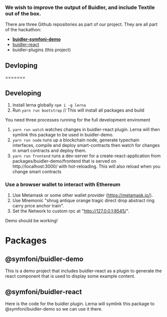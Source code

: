 ### We wish to improve the output of Buidler, and include Textile out of the box.

There are three Github repositories as part of our project. They are all part of the hackathon:

- [**buidler-symfoni-demo**](https://github.com/symfoni/buidler-symfoni-demo)
- [buidler-react](https://github.com/symfoni/buidler-react)
- buidler-plugins (this project)

## Devloping

=======

## Developing

1. Install lerna globally `npm i -g lerna`
2. Run `yarn run bootstrap` // This will install all packages and build

You need three processes running for the full development enviroment

1. `yarn run watch` watches changes in buidler-react plugin. Lerna will then symlink this package to be used in buidler-demo.
2. `yarn run node` runs up a blockchain node, generate typechain interfaces, compile and deploy smart-contracts then watch for changes in smart contracts and deploy them.
3. `yarn run frontend` runs a dev-server for a create-react-application from packages/buidler-demo/frontend that is served on http://localhost:3000/ with hot-reloading. This will also reload when you change smart contracts

### Use a browser wallet to interact with Ethereum

1. Use Metamask or some other wallet provider (https://metamask.io/).
2. Use Mnemonic "shrug antique orange tragic direct drop abstract ring carry price anchor train".
3. Set the Network to custom rpc at "http://127.0.0.1:8545/".

Demo should be working!

# Packages

## @symfoni/buidler-demo

This is a demo project that includes buidler-react as a plugin to generate the react component that is used to display some example content.

## @symfoni/buidler-react

Here is the code for the buidler plugin. Lerna will symlink this package to @symfoni/buidler-demo so we can use it there.
